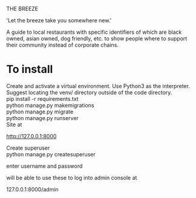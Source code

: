 THE BREEZE

'Let the breeze take you somewhere new.'

A guide to local restaurants with specific identifiers of which are 
black owned, asian owned, dog friendly, etc. 
to show people where to support their community instead of corporate chains.


# To install
Create and activate a virtual environment. Use Python3 as the interpreter. Suggest locating the venv/ directory outside of the code directory.<br />
pip install -r requirements.txt<br />
python manage.py makemigrations<br />
python manage.py migrate<br />
python manage.py runserver<br />
Site at<br />

http://127.0.0.1:8000<br />

Create superuser<br />
python manage.py createsuperuser<br />

enter username and password<br />

will be able to use these to log into admin console at<br />

127.0.0.1:8000/admin
